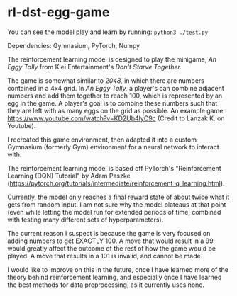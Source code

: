 # rl-dst-egg-game

You can see the model play and learn by running: `python3 ./test.py`

Dependencies: Gymnasium, PyTorch, Numpy

The reinforcement learning model is designed to play the minigame, _An Eggy Tally_ from Klei Entertainment's _Don't Starve Together._

The game is somewhat similar to _2048,_ in which there are numbers contained in a 4x4 grid.
In _An Eggy Tally,_ a player's can combine adjacent numbers and add them together to reach 100, which is represented by an egg in the game.
A player's goal is to combine these numbers such that they are left with as many eggs on the grid as possible.
An example game: https://www.youtube.com/watch?v=KD2Ub4lyC9c (Credit to Lanzak K. on Youtube).

I recreated this game environment, then adapted it into a custom Gymnasium (formerly Gym) environment for a neural network to interact with.

The reinforcement learning model is based off PyTorch's "Reinforcement Learning (DQN) Tutorial" by Adam Paszke (https://pytorch.org/tutorials/intermediate/reinforcement_q_learning.html). 

Currently, the model only reaches a final reward state of about twice what it gets from random input. I am not sure why the model plateaus at that point (even while letting the model run for extended periods of time, combined with testing many different sets of hyperparameters).

The current reason I suspect is because the game is very focused on adding numbers to get EXACTLY 100. A move that would result in a 99 would greatly affect the outcome of the rest of how the game would be played. A move that results in a 101 is invalid, and cannot be made.

I would like to improve on this in the future, once I have learned more of the theory behind reinforcement learning, and especially once I have learned the best methods for data preprocessing, as it currently uses none.
